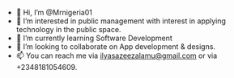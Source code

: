 - 👋 Hi, I’m @Mrnigeria01
- 👀 I’m interested in public management with interest in applying technology in the public space.
- 🌱 I’m currently learning Software Development
- 💞️ I’m looking to collaborate on App development & designs.
- 📫 You can reach me via ilyasazeezalamu@gmail.com or via +2348181054609.
